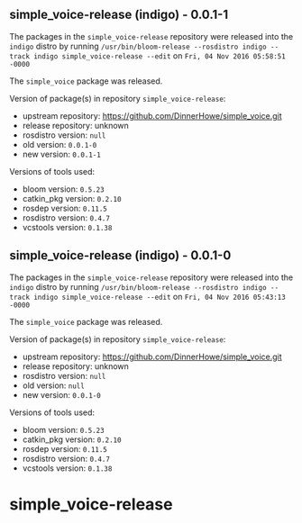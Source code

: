 ## simple_voice-release (indigo) - 0.0.1-1

The packages in the `simple_voice-release` repository were released into the `indigo` distro by running `/usr/bin/bloom-release --rosdistro indigo --track indigo simple_voice-release --edit` on `Fri, 04 Nov 2016 05:58:51 -0000`

The `simple_voice` package was released.

Version of package(s) in repository `simple_voice-release`:

- upstream repository: https://github.com/DinnerHowe/simple_voice.git
- release repository: unknown
- rosdistro version: `null`
- old version: `0.0.1-0`
- new version: `0.0.1-1`

Versions of tools used:

- bloom version: `0.5.23`
- catkin_pkg version: `0.2.10`
- rosdep version: `0.11.5`
- rosdistro version: `0.4.7`
- vcstools version: `0.1.38`


## simple_voice-release (indigo) - 0.0.1-0

The packages in the `simple_voice-release` repository were released into the `indigo` distro by running `/usr/bin/bloom-release --rosdistro indigo --track indigo simple_voice-release --edit` on `Fri, 04 Nov 2016 05:43:13 -0000`

The `simple_voice` package was released.

Version of package(s) in repository `simple_voice-release`:

- upstream repository: https://github.com/DinnerHowe/simple_voice.git
- release repository: unknown
- rosdistro version: `null`
- old version: `null`
- new version: `0.0.1-0`

Versions of tools used:

- bloom version: `0.5.23`
- catkin_pkg version: `0.2.10`
- rosdep version: `0.11.5`
- rosdistro version: `0.4.7`
- vcstools version: `0.1.38`


# simple_voice-release